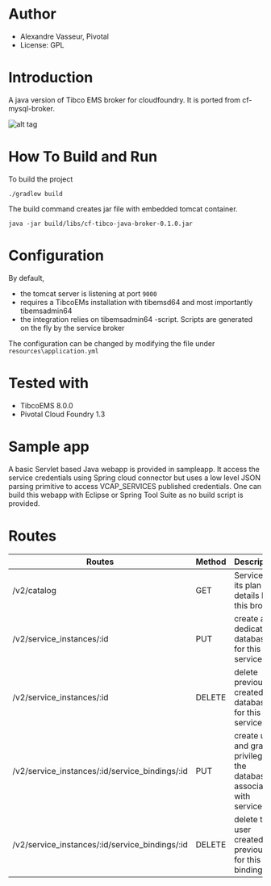 Author
======
* Alexandre Vasseur, Pivotal
* License: GPL

Introduction
============
A java version of Tibco EMS broker for cloudfoundry.  It is ported from cf-mysql-broker.


![alt tag](https://github.com/avasseur-pivotal/cf-sb-tibcoems/blob/master/tibcoEMSinPCF.png)


How To Build and Run
====================
To build the project
```
./gradlew build
```

The build command creates jar file with embedded tomcat container.
```
java -jar build/libs/cf-tibco-java-broker-0.1.0.jar
```

Configuration
=============
By default,
* the tomcat server is listening at port `9000`
* requires a TibcoEMs installation with tibemsd64 and most importantly tibemsadmin64
* the integration relies on tibemsadmin64 -script. Scripts are generated on the fly by the service broker

The configuration can be changed by modifying the file under `resources\application.yml`

Tested with
===========
* TibcoEMS 8.0.0
* Pivotal Cloud Foundry 1.3

Sample app
==========
A basic Servlet based Java webapp is provided in sampleapp. It access the service credentials using Spring cloud connector but uses a low level JSON parsing primitive to access VCAP_SERVICES published credentials.
One can build this webapp with Eclipse or Spring Tool Suite as no build script is provided.


Routes
======
|Routes|Method|Description|
|------|------|-----------|
|/v2/catalog|GET|Service and its plan details by this broker|
|/v2/service_instances/:id|PUT|create a dedicated database for this service|
|/v2/service_instances/:id|DELETE|delete previously created database for this service|
|/v2/service_instances/:id/service_bindings/:id|PUT|create user and grant privilege for the database associated with service.|
|/v2/service_instances/:id/service_bindings/:id|DELETE|delete the user created previously for this binding.|

